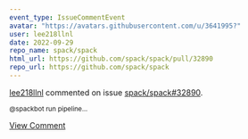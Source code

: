 ```yaml
---
event_type: IssueCommentEvent
avatar: "https://avatars.githubusercontent.com/u/3641995?"
user: lee218llnl
date: 2022-09-29
repo_name: spack/spack
html_url: https://github.com/spack/spack/pull/32890
repo_url: https://github.com/spack/spack
---
```


<a href='https://github.com/lee218llnl' target='_blank'>lee218llnl</a> commented on issue <a href='https://github.com/spack/spack/pull/32890' target='_blank'>spack/spack#32890</a>.

<small>@spackbot run pipeline...</small>

<a href='https://github.com/spack/spack/pull/32890' target='_blank'>View Comment</a>